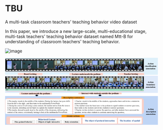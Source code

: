 # TBU
A multi-task classroom teachers' teaching behavior video dataset

In this paper, we introduce a new large-scale, multi-educational stage, multi-task teachers' teaching behavior dataset named Mtt-B for understanding of classroom teachers' teaching behavior.

![image](https://github.com/cai-KU/TBU/assets/57790316/28b8a1cc-3978-486e-998c-c948b087fb7b)



![image](https://github.com/cai-KU/Mtt-B/blob/main/overview.png?raw=true)





